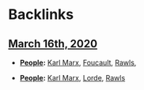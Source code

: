 
# Backlinks
## [March 16th, 2020](<March 16th, 2020.md>)
- **[People](<People.md>):** [Karl Marx](<Karl Marx.md>), [Foucault](<Foucault.md>), [Rawls](<Rawls.md>),

- **[People](<People.md>):** [Karl Marx](<Karl Marx.md>), [Lorde](<Lorde.md>), [Rawls](<Rawls.md>)

